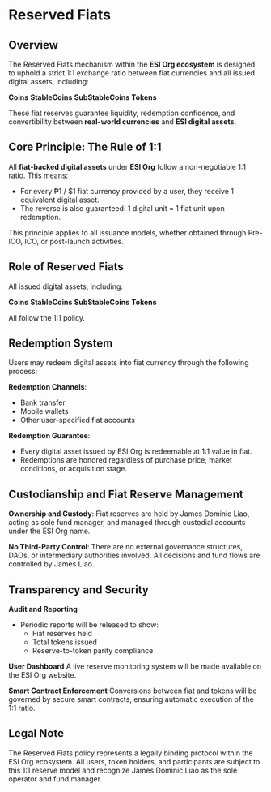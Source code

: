 # **Reserved Fiats**

## Overview

The Reserved Fiats mechanism within the **ESI Org ecosystem** is designed to uphold a strict 1:1 exchange ratio between fiat currencies and all issued digital assets, including:

**Coins** 
**StableCoins** 
**SubStableCoins** 
**Tokens** 

These fiat reserves guarantee liquidity, redemption confidence, and convertibility between **real-world currencies** and **ESI digital assets**.

## Core Principle: The Rule of 1:1

All **fiat-backed digital assets** under **ESI Org** follow a non-negotiable 1:1 ratio. This means:

  - For every ₱1 / $1 fiat currency provided by a user, they receive 1 equivalent digital asset.
  - The reverse is also guaranteed: 1 digital unit = 1 fiat unit upon redemption.

This principle applies to all issuance models, whether obtained through Pre-ICO, ICO, or post-launch activities.

## Role of Reserved Fiats

All issued digital assets, including:

**Coins** 
**StableCoins** 
**SubStableCoins** 
**Tokens** 

All follow the 1:1 policy.

## Redemption System

Users may redeem digital assets into fiat currency through the following process:

**Redemption Channels**:

- Bank transfer
- Mobile wallets
- Other user-specified fiat accounts

**Redemption Guarantee**:

- Every digital asset issued by ESI Org is redeemable at 1:1 value in fiat.
- Redemptions are honored regardless of purchase price, market conditions, or acquisition stage.

## Custodianship and Fiat Reserve Management

**Ownership and Custody**:
Fiat reserves are held by James Dominic Liao, acting as sole fund manager, and managed through custodial accounts under the ESI Org name.

**No Third-Party Control**:
There are no external governance structures, DAOs, or intermediary authorities involved.
All decisions and fund flows are controlled by James Liao.

## Transparency and Security

**Audit and Reporting**
- Periodic reports will be released to show:
  - Fiat reserves held
  - Total tokens issued
  - Reserve-to-token parity compliance

**User Dashboard**
A live reserve monitoring system will be made available on the ESI Org website.

**Smart Contract Enforcement**
Conversions between fiat and tokens will be governed by secure smart contracts, ensuring automatic execution of the 1:1 ratio.

## Legal Note

The Reserved Fiats policy represents a legally binding protocol within the ESI Org ecosystem. All users, token holders, and participants are subject to this 1:1 reserve model and recognize James Dominic Liao as the sole operator and fund manager.
